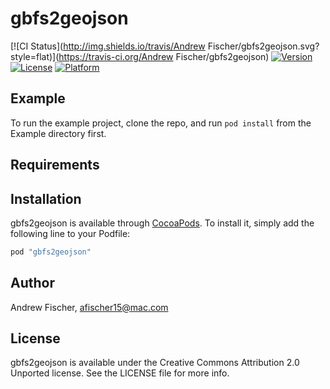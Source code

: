 # gbfs2geojson

[![CI Status](http://img.shields.io/travis/Andrew Fischer/gbfs2geojson.svg?style=flat)](https://travis-ci.org/Andrew Fischer/gbfs2geojson)
[![Version](https://img.shields.io/cocoapods/v/gbfs2geojson.svg?style=flat)](http://cocoapods.org/pods/gbfs2geojson)
[![License](https://img.shields.io/cocoapods/l/gbfs2geojson.svg?style=flat)](http://cocoapods.org/pods/gbfs2geojson)
[![Platform](https://img.shields.io/cocoapods/p/gbfs2geojson.svg?style=flat)](http://cocoapods.org/pods/gbfs2geojson)

## Example

To run the example project, clone the repo, and run `pod install` from the Example directory first.

## Requirements

## Installation

gbfs2geojson is available through [CocoaPods](http://cocoapods.org). To install
it, simply add the following line to your Podfile:

```ruby
pod "gbfs2geojson"
```

## Author

Andrew Fischer, afischer15@mac.com

## License

gbfs2geojson is available under the Creative Commons Attribution 2.0 Unported license. 
See the LICENSE file for more info.
